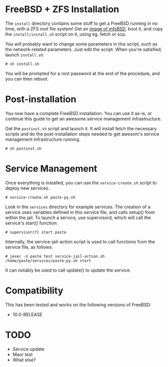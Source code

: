 FreeBSD + ZFS Installation
==========================

The `install` directory contains some stuff to get a FreeBSD running in no time,
with a ZFS root file system! Get an [image of
mfsBSD](http://mfsbsd.vx.sk/files/images/), boot it, and copy the
`install/install.sh` script on it, using eg. fetch or scp.

You will probably want to change some parameters in this script, such as the
network-related parameters. Just edit the script. When you're satisfied, launch
`install.sh`:

    # sh install.sh

You will be prompted for a root password at the end of the procedure, and you
can then reboot.

Post-installation
=================

You now have a complete FreeBSD installation. You can use it as-is, or continue
this guide to get an awesome service management infrastructure.

Get the `postinst.sh` script and launch it. It will install fetch the necessary
scripts and do the post-installation steps needed to get awesom's service
management infrastructure running.

    # sh postinst.sh

Service Management
==================

Once everything is installed, you can use the `service-create.sh` script to
deploy new services.

    # service-create.sh paste-py.sh

Look in the `services` directory for example services. The creation of a service
uses variables defined in this service file, and calls setup() from within the
jail. To launch a service, use supervisord, which will call the service's
start() function:

    # supervisorctl start paste

Internally, the service-jail-action script is used to call functions from the
service file, as follows:

    # jexec -U paste test service-jail-action.sh /home/paste/services/paste-py.sh start

It can notably be used to call update() to update the service.

Compatibility
=============
This has been tested and works on the following versions of FreeBSD:
  - 10.0-RELEASE

TODO
====
  - Service update
  - Maor test
  - What else?